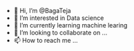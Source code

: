 - 👋 Hi, I’m @BagaTeja
- 👀 I’m interested in Data science
- 🌱 I’m currently learning machine learing
- 💞️ I’m looking to collaborate on ...
- 📫 How to reach me ...

<!---
BagaTeja/BagaTeja is a ✨ special ✨ repository because its `README.md` (this file) appears on your GitHub profile.
You can click the Preview link to take a look at your changes.
--->
